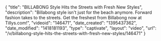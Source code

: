 {
    "title": "BILLABONG Style Hits the Streets with Fresh New Styles",
    "description": "Billabong style isn't just for the beach anymore. Forward fashion takes to the streets. Get the freshest from Billabong now at Tillys.com!",
    "videoid": "146471",
    "date_created": "1395437362",
    "date_modified": "1418181193",
    "type": "captivate",
    "layout": "video",
    "url": "\/v\/billabong-style-hits-the-streets-with-fresh-new-styles\/146471"
}